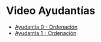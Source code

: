 # Video Ayudantías

- [Ayudantía 0 - Ordenación](https://youtu.be/jENxNwqhasI)
- [Ayudantía 1 - Ordenación](https://youtu.be/317oAvBRzMQ)
